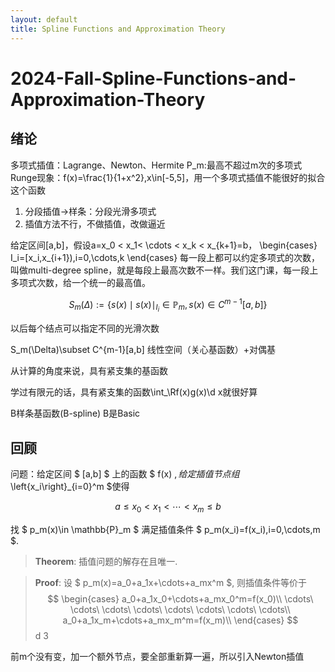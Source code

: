 ```yaml
---
layout: default
title: Spline Functions and Approximation Theory
---
```


# 2024-Fall-Spline-Functions-and-Approximation-Theory

## 绪论
多项式插值：Lagrange、Newton、Hermite
P_m:最高不超过m次的多项式
Runge现象：f(x)=\frac{1}{1+x^2},x\in[-5,5]，用一个多项式插值不能很好的拟合这个函数
1. 分段插值→样条：分段光滑多项式
2. 插值方法不行，不做插值，改做逼近

给定区间[a,b]，假设a=x_0 < x_1< \cdots < x_k < x_{k+1}=b，
\begin{cases}
I_i=[x_i,x_{i+1}),i=0,\cdots,k
\end{cases}
每一段上都可以约定多项式的次数，叫做multi-degree spline，就是每段上最高次数不一样。我们这门课，每一段上多项式次数，给一个统一的最高值。

$$
S_m(\Delta):=\left\{s(x)\mid s(x)\mid_{I_i}\in \mathbb{P}_m, s(x)\in C^{m-1}[a,b]\right\}
$$

以后每个结点可以指定不同的光滑次数

S_m(\Delta)\subset C^{m-1}[a,b]
线性空间（关心基函数）+对偶基

从计算的角度来说，具有紧支集的基函数

学过有限元的话，具有紧支集的函数\int_\Rf(x)g(x)\d x就很好算

B样条基函数(B-spline) B是Basic

## 回顾
问题：给定区间 $ [a,b] $ 上的函数 $ f(x) $, 给定插值节点组$ \left\{x_i\right\}_{i=0}^m $使得

$$
a\leqslant x_0 < x_1 < \cdots < x_m \leqslant b
$$

找 $ p_m(x)\in \mathbb{P}_m $ 满足插值条件 $ p_m(x_i)=f(x_i),i=0,\cdots,m $.

> **Theorem**: 插值问题的解存在且唯一.

> **Proof**: 设 $ p_m(x)=a_0+a_1x+\cdots+a_mx^m $, 则插值条件等价于
 $$
 \begin{cases}
a_0+a_1x_0+\cdots+a_mx_0^m=f(x_0)\\
\cdots\ \cdots\ \cdots\ \cdots\ \cdots\ \cdots\ \cdots\ \cdots\\
a_0+a_1x_m+\cdots+a_mx_m^m=f(x_m)\\
\end{cases}
$$
 d
> 3
>
> 
前m个没有变，加一个额外节点，要全部重新算一遍，所以引入Newton插值




